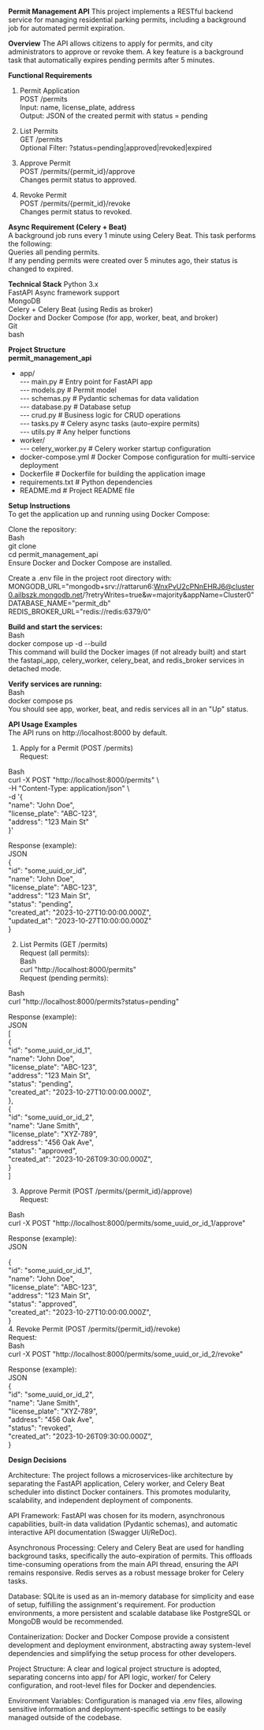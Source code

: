 **Permit Management API**
This project implements a RESTful backend service for managing residential parking permits, including a background job for automated permit expiration.

**Overview**
The API allows citizens to apply for permits, and city administrators to approve or revoke them. A key feature is a background task that automatically expires pending permits after 5 minutes.

**Functional Requirements**  

1. Permit Application  
POST /permits  
Input: name, license_plate, address    
Output: JSON of the created permit with status = pending  

2. List Permits  
GET /permits    
Optional Filter: ?status=pending|approved|revoked|expired  

3. Approve Permit  
POST /permits/{permit_id}/approve  
Changes permit status to approved.  

4. Revoke Permit  
POST /permits/{permit_id}/revoke  
Changes permit status to revoked.  

**Async Requirement (Celery + Beat)**   
A background job runs every 1 minute using Celery Beat. This task performs the following:  
Queries all pending permits.  
If any pending permits were created over 5 minutes ago, their status is changed to expired.  

**Technical Stack**
Python 3.x  
FastAPI 
Async framework support  
MongoDB  
Celery + Celery Beat (using Redis as broker)  
Docker and Docker Compose (for app, worker, beat, and broker)  
Git   
bash  

**Project Structure**  
**permit_management_api**  
- app/  
--- main.py        # Entry point for FastAPI app  
--- models.py      # Permit model  
--- schemas.py     # Pydantic schemas for data validation  
--- database.py    # Database setup   
--- crud.py        # Business logic for CRUD operations  
--- tasks.py       # Celery async tasks (auto-expire permits)  
--- utils.py       # Any helper functions  
- worker/  
--- celery_worker.py # Celery worker startup configuration  
- docker-compose.yml # Docker Compose configuration for multi-service deployment  
- Dockerfile         # Dockerfile for building the application image  
- requirements.txt   # Python dependencies  
- README.md          # Project README file  
  
**Setup Instructions**  
To get the application up and running using Docker Compose:  
  
Clone the repository:  
Bash  
git clone <your-repository-url>  
cd permit_management_api  
Ensure Docker and Docker Compose are installed.  

Create a .env file in the project root directory with:</br>
MONGODB_URL="mongodb+srv://rattarun6:WnxPvU2cPNnEHRJ6@cluster0.ailbszk.mongodb.net/?retryWrites=true&w=majority&appName=Cluster0"  
DATABASE_NAME="permit_db"  
REDIS_BROKER_URL="redis://redis:6379/0"  

**Build and start the services:**    
Bash  
docker compose up -d --build  
This command will build the Docker images (if not already built) and start the fastapi_app, celery_worker, celery_beat, and redis_broker services in detached mode.  

**Verify services are running:**  
Bash  
docker compose ps  
You should see app, worker, beat, and redis services all in an "Up" status.  
  
**API Usage Examples**    
The API runs on http://localhost:8000 by default.  
  
1. Apply for a Permit (POST /permits)  
Request:  

Bash  
curl -X POST "http://localhost:8000/permits" \  
-H "Content-Type: application/json" \  
-d '{  
  "name": "John Doe",  
  "license_plate": "ABC-123",  
  "address": "123 Main St"  
}'  
  
Response (example):  
JSON  
{  
  "id": "some_uuid_or_id",  
  "name": "John Doe",  
  "license_plate": "ABC-123",  
  "address": "123 Main St",  
  "status": "pending",  
  "created_at": "2023-10-27T10:00:00.000Z",  
  "updated_at": "2023-10-27T10:00:00.000Z"  
}  
  
2. List Permits (GET /permits)  
Request (all permits):  
Bash  
curl "http://localhost:8000/permits"  
Request (pending permits):  
  
Bash  
curl "http://localhost:8000/permits?status=pending"  
  
Response (example):  
JSON  
[</br>
  {  
    "id": "some_uuid_or_id_1",</br>
    "name": "John Doe",</br>
    "license_plate": "ABC-123",</br>
    "address": "123 Main St",</br>
    "status": "pending",</br>
    "created_at": "2023-10-27T10:00:00.000Z",</br>
  },</br>
  {</br>
    "id": "some_uuid_or_id_2",</br>
    "name": "Jane Smith",</br>
    "license_plate": "XYZ-789",</br>
    "address": "456 Oak Ave",</br>
    "status": "approved",</br>
    "created_at": "2023-10-26T09:30:00.000Z",</br>
  }</br>
]</br>
  
3. Approve Permit (POST /permits/{permit_id}/approve)  
Request:  
  
Bash  
curl -X POST "http://localhost:8000/permits/some_uuid_or_id_1/approve"  
  
Response (example):  
JSON  
  
{  
  "id": "some_uuid_or_id_1",  
  "name": "John Doe",  
  "license_plate": "ABC-123",  
  "address": "123 Main St",  
  "status": "approved",  
  "created_at": "2023-10-27T10:00:00.000Z",  
}  
4. Revoke Permit (POST /permits/{permit_id}/revoke)  
Request:  
Bash  
curl -X POST "http://localhost:8000/permits/some_uuid_or_id_2/revoke"  

Response (example):  
JSON  
{  
  "id": "some_uuid_or_id_2",  
  "name": "Jane Smith",  
  "license_plate": "XYZ-789",  
  "address": "456 Oak Ave",  
  "status": "revoked",  
  "created_at": "2023-10-26T09:30:00.000Z",  
}  
  
**Design Decisions**
  
Architecture: The project follows a microservices-like architecture by separating the FastAPI application, Celery worker, and Celery Beat scheduler into distinct Docker containers. This promotes modularity, scalability, and independent deployment of components.  
  
API Framework: FastAPI was chosen for its modern, asynchronous capabilities, built-in data validation (Pydantic schemas), and automatic interactive API documentation (Swagger UI/ReDoc).  
  
Asynchronous Processing: Celery and Celery Beat are used for handling background tasks, specifically the auto-expiration of permits. This offloads time-consuming operations from the main API thread, ensuring the API remains responsive. Redis serves as a robust message broker for Celery tasks.  
  
Database: SQLite is used as an in-memory database for simplicity and ease of setup, fulfilling the assignment's requirement. For production environments, a more persistent and scalable database like PostgreSQL or MongoDB would be recommended.  
  
Containerization: Docker and Docker Compose provide a consistent development and deployment environment, abstracting away system-level dependencies and simplifying the setup process for other developers.  
  
Project Structure: A clear and logical project structure is adopted, separating concerns into app/ for API logic, worker/ for Celery configuration, and root-level files for Docker and dependencies.  
  
Environment Variables: Configuration is managed via .env files, allowing sensitive information and deployment-specific settings to be easily managed outside of the codebase.  
